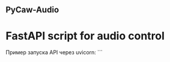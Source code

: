 <h2>PyCaw-Audio</h2>
<h1>FastAPI script for audio control</h1>
Пример запуска API через uvicorn:
```<uvicorn main:app --host 127.0.0.1 --port 7777 --reload```
для запуска на своем айпи использовать ip — 0.0.0.0, предварительно пробросив порты
